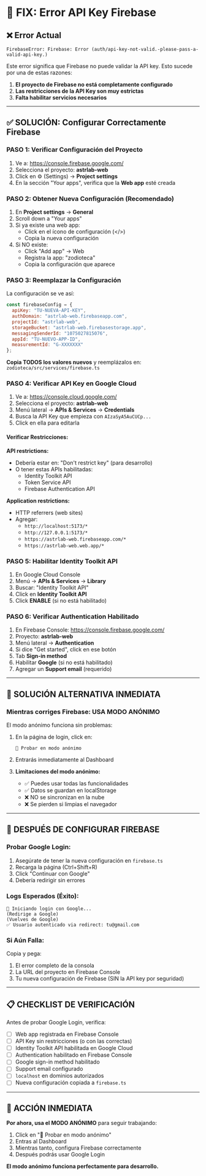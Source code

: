 # 🔧 FIX: Error API Key Firebase

## ❌ Error Actual

```
FirebaseError: Firebase: Error (auth/api-key-not-valid.-please-pass-a-valid-api-key.)
```

Este error significa que Firebase no puede validar la API key. Esto sucede por una de estas razones:

1. **El proyecto de Firebase no está completamente configurado**
2. **Las restricciones de la API Key son muy estrictas**
3. **Falta habilitar servicios necesarios**

---

## ✅ SOLUCIÓN: Configurar Correctamente Firebase

### PASO 1: Verificar Configuración del Proyecto

1. Ve a: https://console.firebase.google.com/
2. Selecciona el proyecto: **astrlab-web**
3. Click en ⚙️ (Settings) → **Project settings**
4. En la sección "Your apps", verifica que la **Web app** esté creada

### PASO 2: Obtener Nueva Configuración (Recomendado)

1. En **Project settings** → **General**
2. Scroll down a "Your apps"
3. Si ya existe una web app:
   - Click en el ícono de configuración (</>) 
   - Copia la nueva configuración
4. Si NO existe:
   - Click "Add app" → Web
   - Registra la app: "zodioteca"
   - Copia la configuración que aparece

### PASO 3: Reemplazar la Configuración

La configuración se ve así:

```javascript
const firebaseConfig = {
  apiKey: "TU-NUEVA-API-KEY",
  authDomain: "astrlab-web.firebaseapp.com",
  projectId: "astrlab-web",
  storageBucket: "astrlab-web.firebasestorage.app",
  messagingSenderId: "1075027815076",
  appId: "TU-NUEVO-APP-ID",
  measurementId: "G-XXXXXXX"
};
```

**Copia TODOS los valores nuevos** y reemplázalos en:
`zodioteca/src/services/firebase.ts`

### PASO 4: Verificar API Key en Google Cloud

1. Ve a: https://console.cloud.google.com/
2. Selecciona el proyecto: **astrlab-web**
3. Menú lateral → **APIs & Services** → **Credentials**
4. Busca la API Key que empieza con `AIzaSyA5AuCUCp...`
5. Click en ella para editarla

#### Verificar Restricciones:

**API restrictions:**
- Debería estar en: "Don't restrict key" (para desarrollo)
- O tener estas APIs habilitadas:
  - Identity Toolkit API
  - Token Service API
  - Firebase Authentication API

**Application restrictions:**
- HTTP referrers (web sites)
- Agregar:
  - `http://localhost:5173/*`
  - `http://127.0.0.1:5173/*`
  - `https://astrlab-web.firebaseapp.com/*`
  - `https://astrlab-web.web.app/*`

### PASO 5: Habilitar Identity Toolkit API

1. En Google Cloud Console
2. Menú → **APIs & Services** → **Library**
3. Buscar: "Identity Toolkit API"
4. Click en **Identity Toolkit API**
5. Click **ENABLE** (si no está habilitado)

### PASO 6: Verificar Authentication Habilitado

1. En Firebase Console: https://console.firebase.google.com/
2. Proyecto: **astrlab-web**
3. Menú lateral → **Authentication**
4. Si dice "Get started", click en ese botón
5. Tab **Sign-in method**
6. Habilitar **Google** (si no está habilitado)
7. Agregar un **Support email** (requerido)

---

## 🔄 SOLUCIÓN ALTERNATIVA INMEDIATA

### Mientras corriges Firebase: USA MODO ANÓNIMO

El modo anónimo funciona sin problemas:

1. En la página de login, click en:
   ```
   🌟 Probar en modo anónimo
   ```

2. Entrarás inmediatamente al Dashboard

3. **Limitaciones del modo anónimo:**
   - ✅ Puedes usar todas las funcionalidades
   - ✅ Datos se guardan en localStorage
   - ❌ NO se sincronizan en la nube
   - ❌ Se pierden si limpias el navegador

---

## 🧪 DESPUÉS DE CONFIGURAR FIREBASE

### Probar Google Login:

1. Asegúrate de tener la nueva configuración en `firebase.ts`
2. Recarga la página (Ctrl+Shift+R)
3. Click "Continuar con Google"
4. Debería redirigir sin errores

### Logs Esperados (Éxito):

```
🔵 Iniciando login con Google...
(Redirige a Google)
(Vuelves de Google)
✅ Usuario autenticado via redirect: tu@gmail.com
```

### Si Aún Falla:

Copia y pega:
1. El error completo de la consola
2. La URL del proyecto en Firebase Console
3. Tu nueva configuración de Firebase (SIN la API key por seguridad)

---

## 📋 CHECKLIST DE VERIFICACIÓN

Antes de probar Google Login, verifica:

- [ ] Web app registrada en Firebase Console
- [ ] API Key sin restricciones (o con las correctas)
- [ ] Identity Toolkit API habilitada en Google Cloud
- [ ] Authentication habilitado en Firebase Console
- [ ] Google sign-in method habilitado
- [ ] Support email configurado
- [ ] `localhost` en dominios autorizados
- [ ] Nueva configuración copiada a `firebase.ts`

---

## 🎯 ACCIÓN INMEDIATA

**Por ahora, usa el MODO ANÓNIMO** para seguir trabajando:

1. Click en "🌟 Probar en modo anónimo"
2. Entras al Dashboard
3. Mientras tanto, configura Firebase correctamente
4. Después podrás usar Google Login

**El modo anónimo funciona perfectamente para desarrollo.**
